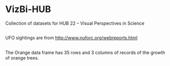 # VizBi-HUB
Collection of datasets for HUB 22 – Visual Perspectives in Science

##
UFO sightings are from http://www.nuforc.org/webreports.html

##
The Orange data frame has 35 rows and 3 columns of records of the growth of orange trees.
